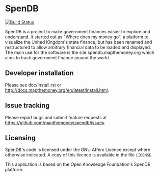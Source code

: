 # SpenDB

[![Build
Status](https://travis-ci.org/mapthemoney/spendb.png?branch=master)](https://travis-ci.org/mapthemoney/spendb)

SpenDB is a project to make government finances easier to explore
and understand. It started out as "Where does my money go", a platform
to visualize the United Kingdom's state finance, but has been renamed
and restructured to allow arbitrary financial data to be loaded and
displayed. The main use for the software is the site spendb.mapthemoney.org
which aims to track government finance around the world.

## Developer installation

Please see doc/install.rst or http://docs.mapthemoney.org/en/latest/install.html.

## Issue tracking

Please report bugs and submit feature requests at https://github.com/mapthemoney/spendb/issues.

## Licensing

SpenDB's code is licensed under the GNU Affero Licence except where otherwise indicated. A copy of this licence is available in the file ``LICENSE``.

This application is based on the Open Knowledge Foundation's SpenDB platform.
